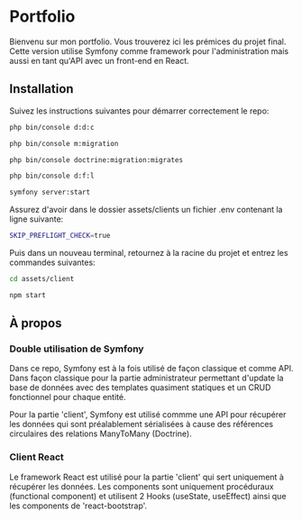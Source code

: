# Portfolio

Bienvenu sur mon portfolio. Vous trouverez ici les prémices du projet final. Cette version utilise Symfony comme framework pour l'administration mais aussi en tant qu'API avec un front-end en React.

## Installation

Suivez les instructions suivantes pour démarrer correctement le repo: 

```bash
php bin/console d:d:c
```
```bash
php bin/console m:migration
```
```bash
php bin/console doctrine:migration:migrates
```
```bash
php bin/console d:f:l
```
```bash
symfony server:start
```

Assurez d'avoir dans le dossier assets/clients un fichier .env contenant la ligne suivante: 
```bash
SKIP_PREFLIGHT_CHECK=true
```

Puis dans un nouveau terminal, retournez à la racine du projet et entrez les commandes suivantes:

```bash
cd assets/client
```
```bash
npm start
```

## À propos
### Double utilisation de Symfony
Dans ce repo, Symfony est à la fois utilisé de façon classique et comme API. Dans façon classique pour la partie administrateur permettant d'update la base de données avec des templates quasiment statiques et un CRUD fonctionnel pour chaque entité.

Pour la partie 'client', Symfony est utilisé commme une API pour récupérer les données qui sont préalablement sérialisées à cause des références circulaires des relations ManyToMany (Doctrine).

### Client React
Le framework React est utilisé pour la partie 'client' qui sert uniquement à récupérer les données. Les components sont uniquement procéduraux (functional component) et utilisent 2 Hooks (useState, useEffect) ainsi que les components de 'react-bootstrap'.